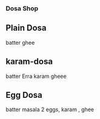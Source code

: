 ### Dosa Shop

## Plain Dosa
batter
ghee

## karam-dosa
batter
Erra karam
gheee

## Egg Dosa
batter
masala
2 eggs, karam , ghee
